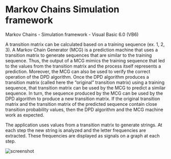 # Markov Chains Simulation framework
Markov Chains - Simulation framework - Visual Basic 6.0 (VB6)

A transition matrix can be calculated based on a training sequence (ex. 1, 2, 3). A Markov Chain Generator (MCG) is a prediction machine that uses a transition matrix to generate sequences that are similar to the training sequence. Thus, the output of a MCG mimics the training sequence that led to the values from the transition matrix and the process itself represents a prediction. Moreover, the MCG can also be used to verify the correct operation of the DPD algorithm. Once the DPD algorithm produces a transition matrix (called here the “original” transition matrix) using a training sequence, that transition matrix can be used by the MCG to predict a similar sequence. In turn, the sequence produced by the MCG can be used by the DPD algorithm to produce a new transition matrix. If the original transition matrix and the transition matrix of the predicted sequence contain close transition probability values, then the DPD algorithm and the MCG machine work as expected.

The application uses values from a transition matrix to generate strings. At each step the new string is analyzed and the letter frequencies are extracted. These frequencies are displayed as signals on a graph at each step.

![screenshot](https://github.com/Gagniuc/Markov-Chains---Simulation-framework/blob/main/Markov%20Chains%20-%20Simulation%20framework.PNG)
